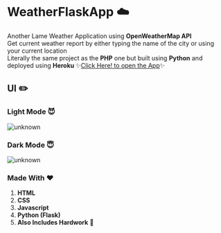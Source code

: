 # WeatherFlaskApp ☁️
Another Lame Weather Application using **OpenWeatherMap API**<br>
Get current weather report by either typing the name of the city
or using your current location<br>
Literally the same project as the **PHP** one but built using **Python** and deployed using **Heroku**
✨<a href="https://kevinimmauel.github.io/WeatherFlaskApp/client/index.html">Click Here! to open the App</a>✨
## UI ✏️
### Light Mode 😈
![unknown](https://user-images.githubusercontent.com/83702067/172372906-87cc7afa-02a4-448a-8012-c1b4395dc813.png)<br>
### Dark Mode 😇
![unknown](https://user-images.githubusercontent.com/83702067/172372929-4a76579f-a777-4761-ba38-3e335e9eeb0b.png)
### Made With ❤️
1. **HTML**<br>
2. **CSS**<br>
3. **Javascript**<br>
4. **Python (Flask)** <br>
5. **Also Includes Hardwork** 🥲
